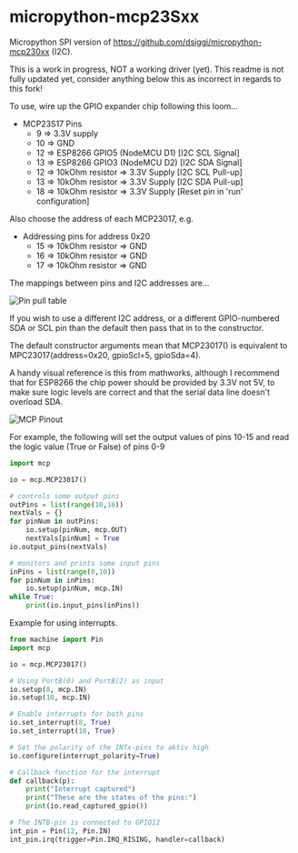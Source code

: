 # micropython-mcp23Sxx

Micropython SPI version of https://github.com/dsiggi/micropython-mcp230xx (I2C).

This is a work in progress, NOT a working driver (yet). This readme is not fully updated yet, consider anything below this as incorrect in regards to this fork!

To use, wire up the GPIO expander chip following this loom...

* MCP23S17 Pins
  * 9 => 3.3V supply
  * 10 => GND
  * 12 => ESP8266 GPIO5 (NodeMCU D1) [I2C SCL Signal]
  * 13 => ESP8266 GPIO3 (NodeMCU D2) [I2C SDA Signal]
  * 12 => 10kOhm resistor => 3.3V Supply [I2C SCL Pull-up]
  * 13 => 10kOhm resistor => 3.3V Supply [I2C SDA Pull-up]
  * 18 => 10kOhm resistor => 3.3V Supply [Reset pin in 'run' configuration]

Also choose the address of each MCP23017, e.g.

* Addressing pins for address 0x20
  * 15 => 10kOhm resistor => GND
  * 16 => 10kOhm resistor => GND
  * 17 => 10kOhm resistor => GND

The mappings between pins and I2C addresses are...

![Pin pull table](http://raspi.tv/wp-content/uploads/2013/07/MCP23017-addresspins1.jpg)

If you wish to use a different I2C address, or a different GPIO-numbered SDA or SCL pin than the default then pass that in to the constructor.

The default constructor arguments mean that MCP23017() is equivalent to MPC23017(address=0x20, gpioScl=5, gpioSda=4).

A handy visual reference is this from mathworks, although I recommend that for ESP8266 the chip power should be provided by 3.3V not 5V, to make sure logic levels are correct and that the serial data line doesn't overload SDA.

![MCP Pinout](https://www.mathworks.com/help/examples/raspberrypiio_product/win64/mcp23017_circuit.png)

For example, the following will set the output values of pins 10-15 and read the logic value (True or False) of pins 0-9

```python
import mcp

io = mcp.MCP23017()

# controls some output pins
outPins = list(range(10,16))
nextVals = {}
for pinNum in outPins:
    io.setup(pinNum, mcp.OUT)
    nextVals[pinNum] = True
io.output_pins(nextVals)

# monitors and prints some input pins
inPins = list(range(0,10))
for pinNum in inPins:
    io.setup(pinNum, mcp.IN)
while True:
    print(io.input_pins(inPins))
```

Example for using interrupts.

```python
from machine import Pin
import mcp

io = mcp.MCP23017()

# Using PortB(0) and PortB(2) as input
io.setup(8, mcp.IN)
io.setup(10, mcp.IN)

# Enable interrupts for both pins
io.set_interrupt(8, True)
io.set_interrupt(10, True)

# Set the polarity of the INTx-pins to aktiv high
io.configure(interrupt_polarity=True)

# Callback function for the interrupt
def callback(p):
    print("Interrupt captured")
    print("These are the states of the pins:")
    print(io.read_captured_gpio())

# The INTB-pin is connected to GPIO12
int_pin = Pin(12, Pin.IN)
int_pin.irq(trigger=Pin.IRQ_RISING, handler=callback)

```
